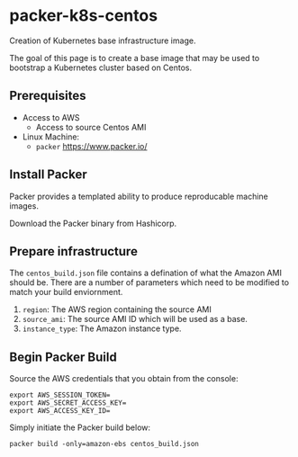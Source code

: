 # packer-k8s-centos

Creation of Kubernetes base infrastructure image.

The goal of this page is to create a base image that may be used to bootstrap a Kubernetes cluster based on Centos.

## Prerequisites

* Access to AWS
  * Access to source Centos AMI
* Linux Machine:
  * `packer` https://www.packer.io/

## Install Packer
Packer provides a templated ability to produce reproducable machine images. 

Download the Packer binary from Hashicorp.

## Prepare infrastructure

The `centos_build.json` file contains a defination of what the Amazon AMI should be. There are a number of parameters which need to be modified to match your build enviornment.

1. `region`: The AWS region containing the source AMI
2. `source_ami`: The source AMI ID which will be used as a base.
3. `instance_type`: The Amazon instance type.

## Begin Packer Build

Source the AWS credentials that you obtain from the console:
```
export AWS_SESSION_TOKEN=
export AWS_SECRET_ACCESS_KEY=
export AWS_ACCESS_KEY_ID=
```

Simply initiate the Packer build below:
```
packer build -only=amazon-ebs centos_build.json
```